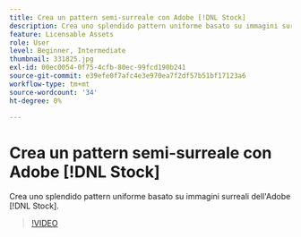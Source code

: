 ```yaml
---
title: Crea un pattern semi-surreale con Adobe [!DNL Stock]
description: Crea uno splendido pattern uniforme basato su immagini surreali di Adobe [!DNL Stock]
feature: Licensable Assets
role: User
level: Beginner, Intermediate
thumbnail: 331825.jpg
exl-id: 00ec0054-0f75-4cfb-80ec-99fcd190b241
source-git-commit: e39efe0f7afc4e3e970ea7f2df57b51bf17123a6
workflow-type: tm+mt
source-wordcount: '34'
ht-degree: 0%

---
```


# Crea un pattern semi-surreale con Adobe [!DNL Stock]

Crea uno splendido pattern uniforme basato su immagini surreali dell&#39;Adobe [!DNL Stock].

>[!VIDEO](https://video.tv.adobe.com/v/331825?hidetitle=true)

